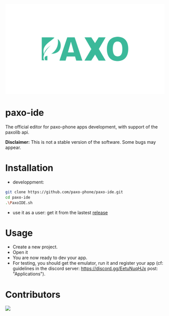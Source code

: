 ![logo](https://github.com/paxo-phone/paxo-ide/blob/dfc7cd8818c2e10e1d00e2b4c3921e890bc32fbf/public/paxo-banner.png)

# paxo-ide

The official editor for paxo-phone apps development, with support of the paxolib api.

**Disclaimer:** This is not a stable version of the software. Some bugs may appear.

# Installation

- developpment:
```sh
git clone https://github.com/paxo-phone/paxo-ide.git
cd paxo-ide
.\PaxoIDE.sh
```

- use it as a user:
get it from the lastest [release](https://github.com/paxo-phone/paxo-ide/releases)

# Usage

- Create a new project.
- Open it
- You are now ready to dev your app.
- For testing, you should get the emulator, run it and register your app (cf: guidelines in the discord server: https://discord.gg/EetuNuqHJx post: "Applications").

# Contributors

<a href="https://github.com/paxo-phone/PaxOS-9/graphs/contributors">
  <img src="https://contrib.rocks/image?repo=paxo-phone/paxo-ide" />
</a>
